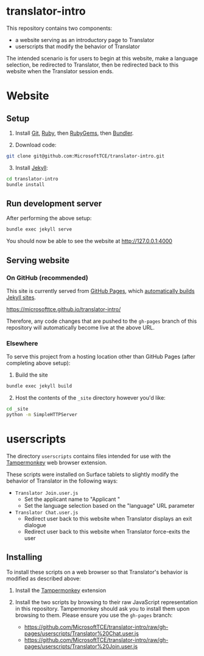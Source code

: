 # translator-intro
This repository contains two components:
- a website serving as an introductory page to Translator
- userscripts that modify the behavior of Translator

The intended scenario is for users to begin at this website, make a language selection, be redirected to Translator, then be redirected back to this website when the Translator session ends.

# Website

## Setup

1. Install [Git](https://git-scm.com/), [Ruby](https://www.ruby-lang.org), then [RubyGems](https://rubygems.org), then [Bundler](http://bundler.io/).

2. Download code:
```sh
git clone git@github.com:MicrosoftTCE/translator-intro.git
```

3. Install [Jekyll](https://jekyllrb.com/):
```sh
cd translator-intro
bundle install
```

## Run development server

After performing the above setup:

```sh
bundle exec jekyll serve
```

You should now be able to see the website at http://127.0.0.1:4000

## Serving website

### On GitHub (recommended)

This site is currently served from [GitHub Pages](https://pages.github.com/), which [automatically builds Jekyll sites](https://help.github.com/articles/using-jekyll-as-a-static-site-generator-with-github-pages/).

https://microsofttce.github.io/translator-intro/

Therefore, any code changes that are pushed to the `gh-pages` branch of this repository will automatically become live at the above URL.

### Elsewhere

To serve this project from a hosting location other than GitHub Pages (after completing above setup):

1. Build the site
```sh
bundle exec jekyll build
```

2. Host the contents of the `_site` directory however you'd like:
```sh
cd _site
python -m SimpleHTTPServer
```

# userscripts

The directory `userscripts` contains files intended for use with the [Tampermonkey](https://tampermonkey.net/) web browser extension.

These scripts were installed on Surface tablets to slightly modify the behavior of Translator in the following ways:

- `Translator Join.user.js`
  - Set the applicant name to "Applicant <random number>"
  - Set the language selection based on the "language" URL parameter
- `Translator Chat.user.js`
  - Redirect user back to this website when Translator displays an exit dialogue
  - Redirect user back to this website when Translator force-exits the user
  
## Installing

To install these scripts on a web browser so that Translator's behavior is modified as described above:

1. Install the [Tampermonkey](https://tampermonkey.net/) extension

2. Install the two scripts by browsing to their raw JavaScript representation in this repository. Tampermonkey should ask you to install them upon browsing to them. Please ensure you use the `gh-pages` branch:
    - https://github.com/MicrosoftTCE/translator-intro/raw/gh-pages/userscripts/Translator%20Chat.user.js
    - https://github.com/MicrosoftTCE/translator-intro/raw/gh-pages/userscripts/Translator%20Join.user.js
